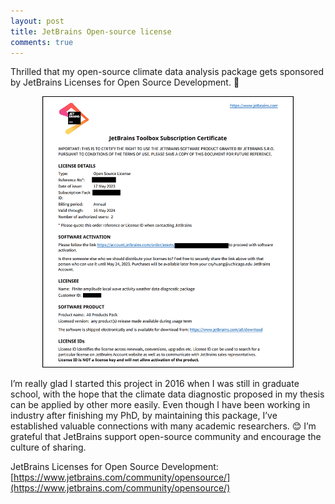 ```yaml
---
layout: post
title: JetBrains Open-source license
comments: true
---
```


Thrilled that my open-source climate data analysis package gets sponsored by JetBrains Licenses for Open Source Development. 🥳 

<center><img src="/assets/img/2023-05-17/JetBrains-cert.gif" alt="JetBrainsCert" style="width: 400px; border: 1px solid #000000;"/></center>

I’m really glad I started this project in 2016 when I was still in graduate school, with the hope that the climate data diagnostic proposed in my thesis can be applied by other more easily. Even though I have been working in industry after finishing my PhD, by maintaining this package, I’ve established valuable connections with many academic researchers. 😊 I’m grateful that JetBrains support open-source community and encourage the culture of sharing.

JetBrains Licenses for Open Source Development: [https://www.jetbrains.com/community/opensource/](https://www.jetbrains.com/community/opensource/)

